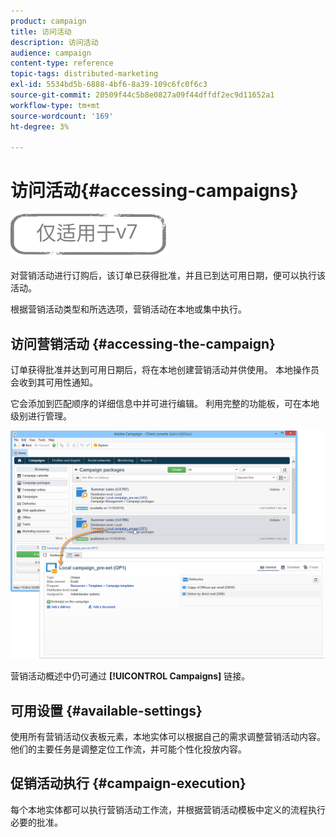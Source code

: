 ```yaml
---
product: campaign
title: 访问活动
description: 访问活动
audience: campaign
content-type: reference
topic-tags: distributed-marketing
exl-id: 5534bd5b-6888-4bf6-8a39-109c6fc0f6c3
source-git-commit: 20509f44c5b8e0827a09f44dffdf2ec9d11652a1
workflow-type: tm+mt
source-wordcount: '169'
ht-degree: 3%

---
```


# 访问活动{#accessing-campaigns}

![](../../assets/v7-only.svg)

对营销活动进行订购后，该订单已获得批准，并且已到达可用日期，便可以执行该活动。

根据营销活动类型和所选选项，营销活动在本地或集中执行。

## 访问营销活动 {#accessing-the-campaign}

订单获得批准并达到可用日期后，将在本地创建营销活动并供使用。 本地操作员会收到其可用性通知。

它会添加到匹配顺序的详细信息中并可进行编辑。 利用完整的功能板，可在本地级别进行管理。

![](assets/mkg_dist_local_op_edit_new_op1.png)

营销活动概述中仍可通过 **[!UICONTROL Campaigns]** 链接。

## 可用设置 {#available-settings}

使用所有营销活动仪表板元素，本地实体可以根据自己的需求调整营销活动内容。 他们的主要任务是调整定位工作流，并可能个性化投放内容。

## 促销活动执行 {#campaign-execution}

每个本地实体都可以执行营销活动工作流，并根据营销活动模板中定义的流程执行必要的批准。
